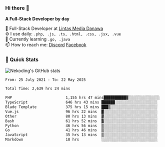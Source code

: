 ### Hi there 👋

**A Full-Stack Developer by day**

🔭 Full-Stack Developer at [Lintas Media Danawa](https://www.lintasmediadanawa.com/)  
⚙️ I use daily: `.php, .js, .ts, .html, .css, .jsx, .vue`  
🌱 Currently learning `.go, .java`  
📫 How to reach me: [Discord](https://discordapp.com/users/984448732999327766)  [Facebook](https://fb.me/tyvandi)  

### 🚀 Quick Stats  

![Nekoding's GitHub stats](https://github-readme-stats.vercel.app/api?username=nekoding&show_icons=true)

<!--START_SECTION:waka-->

```txt
From: 25 July 2021 - To: 22 May 2025

Total Time: 2,639 hrs 24 mins

PHP                        1,155 hrs 47 mins██████████▓░░░░░░░░░░░░░░   42.50 %
TypeScript                 646 hrs 43 mins ██████░░░░░░░░░░░░░░░░░░░   23.78 %
Blade Template             375 hrs 15 mins ███▒░░░░░░░░░░░░░░░░░░░░░   13.80 %
Vue.js                     96 hrs 22 mins  █░░░░░░░░░░░░░░░░░░░░░░░░   03.54 %
Other                      80 hrs 13 mins  ▓░░░░░░░░░░░░░░░░░░░░░░░░   02.95 %
Bash                       61 hrs 52 mins  ▓░░░░░░░░░░░░░░░░░░░░░░░░   02.27 %
Python                     46 hrs 56 mins  ▒░░░░░░░░░░░░░░░░░░░░░░░░   01.73 %
Go                         41 hrs 46 mins  ▒░░░░░░░░░░░░░░░░░░░░░░░░   01.54 %
JavaScript                 35 hrs 13 mins  ▒░░░░░░░░░░░░░░░░░░░░░░░░   01.30 %
Markdown                   18 hrs          ░░░░░░░░░░░░░░░░░░░░░░░░░   00.66 %
```

<!--END_SECTION:waka-->

<!--
**nekoding/nekoding** is a ✨ _special_ ✨ repository because its `README.md` (this file) appears on your GitHub profile.

Here are some ideas to get you started:

- 🔭 I’m currently working on ...
- 🌱 I’m currently learning ...
- 👯 I’m looking to collaborate on ...
- 🤔 I’m looking for help with ...
- 💬 Ask me about ...
- 📫 How to reach me: ...
- 😄 Pronouns: ...
- ⚡ Fun fact: ...
-->
